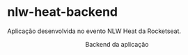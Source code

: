 # nlw-heat-backend

Aplicação desenvolvida no evento NLW Heat da Rocketseat.

<p align='center'>Backend da aplicação</p>

<img src="" >

